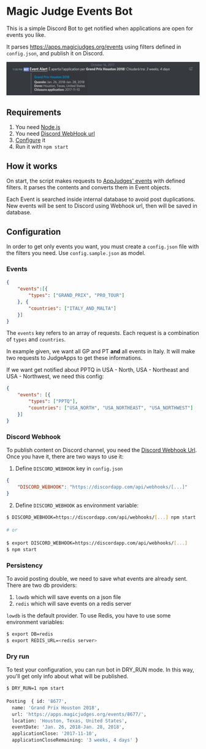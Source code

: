 # Magic Judge Events Bot

This is a simple Discord Bot to get notified when applications are open for events you like.

It parses https://apps.magicjudges.org/events using filters defined in `config.json`, and publish it on Discord.

![Italian Discord Server](./resources/screenshot.png)


## Requirements
1. You need [Node.js](https://nodejs.org)
1. You need [Discord WebHook url](https://support.discordapp.com/hc/en-us/articles/228383668-Intro-to-Webhooks)
1. [Configure](#configuration) it
1. Run it with `npm start`


## How it works

On start, the script makes requests to [AppJudges' events](https://apps.magicjudges.org/events) with defined filters. It parses the contents and converts them in Event objects.

Each Event is searched inside internal database to avoid post duplications. New events will be sent to Discord using Webhook url, then will be saved in database.

## Configuration

In order to get only events you want, you must create a `config.json` file with the filters you need. Use `config.sample.json` as model.

### Events
```json
{
    "events":[{
        "types": ["GRAND_PRIX", "PRO_TOUR"]
    }, {
        "countries": ["ITALY_AND_MALTA"]
    }]
}
```

The `events` key refers to an array of requests. Each request is a combination of `types` and `countries`.

In example given, we want all GP and PT **and** all events in Italy. It will make two requests to JudgeApps to get these informations.

If we want get notified about PPTQ in USA - North, USA - Northeast and USA - Northwest, we need this config:

```json
{
    "events": [{
        "types": ["PPTQ"],
        "countries": ["USA_NORTH", "USA_NORTHEAST", "USA_NORTHWEST"]
    }]
}
```

### Discord Webhook

To publish content on Discord channel, you need the [Discord Webhook Url](https://support.discordapp.com/hc/en-us/articles/228383668-Intro-to-Webhooks). Once you have it, there are two ways to use it:
1. Define `DISCORD_WEBHOOK` key in `config.json`
```json
{
    "DISCORD_WEBHOOK": "https://discordapp.com/api/webhooks/[...]"
}
```
2. Define `DISCORD_WEBHOOK` as environment variable:
```sh
$ DISCORD_WEBHOOK=https://discordapp.com/api/webhooks/[...] npm start

# or

$ export DISCORD_WEBHOOK=https://discordapp.com/api/webhooks/[...]
$ npm start
```

### Persistency
To avoid posting double, we need to save what events are already sent.
There are two db providers:
1. `lowdb` which will save events on a json file
2. `redis` which will save events on a redis server

`lowdb` is the default provider. To use Redis, you have to use some environment variables:

```bash
$ export DB=redis
$ export REDIS_URL=<redis server>
```

### Dry run

To test your configuration, you can run bot in DRY_RUN mode. In this way, you'll get only info about what will be published.

```sh
$ DRY_RUN=1 npm start

Posting  { id: '8677',
  name: 'Grand Prix Houston 2018',
  url: 'https://apps.magicjudges.org/events/8677/',
  location: 'Houston, Texas, United States',
  eventDate: 'Jan. 26, 2018-Jan. 28, 2018',
  applicationClose: '2017-11-10',
  applicationCloseRemaining: '3 weeks, 4 days' }
```